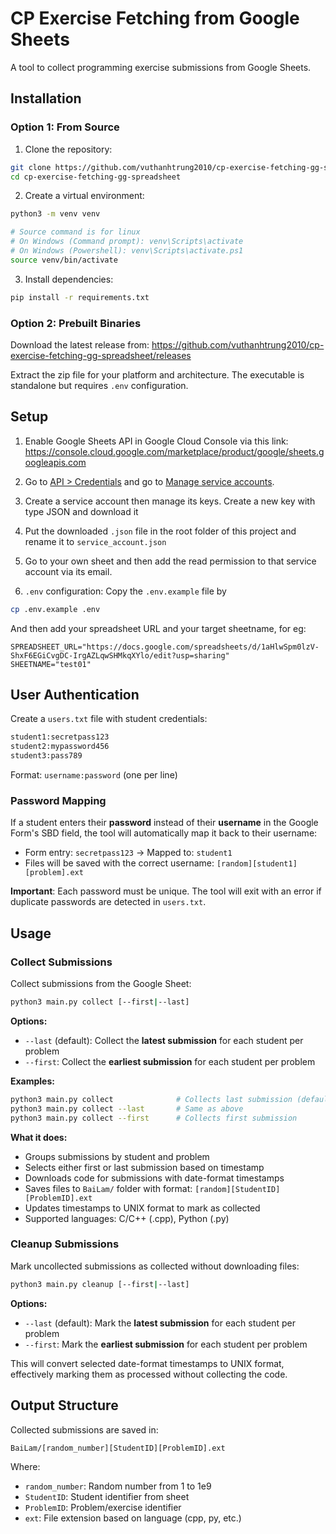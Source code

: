 # CP Exercise Fetching from Google Sheets

A tool to collect programming exercise submissions from Google Sheets.

## Installation

### Option 1: From Source

1. Clone the repository:
```bash
git clone https://github.com/vuthanhtrung2010/cp-exercise-fetching-gg-spreadsheet.git
cd cp-exercise-fetching-gg-spreadsheet
```

2. Create a virtual environment:
```bash
python3 -m venv venv

# Source command is for linux
# On Windows (Command prompt): venv\Scripts\activate
# On Windows (Powershell): venv\Scripts\activate.ps1
source venv/bin/activate
```

3. Install dependencies:
```bash
pip install -r requirements.txt
```

### Option 2: Prebuilt Binaries

Download the latest release from: https://github.com/vuthanhtrung2010/cp-exercise-fetching-gg-spreadsheet/releases

Extract the zip file for your platform and architecture. The executable is standalone but requires `.env` configuration.

## Setup

1. Enable Google Sheets API in Google Cloud Console via this link:
https://console.cloud.google.com/marketplace/product/google/sheets.googleapis.com

2. Go to [API > Credentials](https://console.cloud.google.com/apis/credentials) and go to [Manage service accounts](https://console.cloud.google.com/iam-admin/serviceaccounts).

3. Create a service account then manage its keys. Create a new key with type JSON and download it

4. Put the downloaded `.json` file in the root folder of this project and rename it to `service_account.json`

5. Go to your own sheet and then add the read permission to that service account via its email.

6. `.env` configuration:
Copy the `.env.example` file by

```bash
cp .env.example .env
```

And then add your spreadsheet URL and your target sheetname, for eg:

```env
SPREADSHEET_URL="https://docs.google.com/spreadsheets/d/1aHlwSpm0lzV-ShxF6EGiCvgDC-IrgAZLqwSHMkqXYlo/edit?usp=sharing"
SHEETNAME="test01"
```

## User Authentication

Create a `users.txt` file with student credentials:

```txt
student1:secretpass123
student2:mypassword456
student3:pass789
```

Format: `username:password` (one per line)

### Password Mapping

If a student enters their **password** instead of their **username** in the Google Form's SBD field, the tool will automatically map it back to their username:

- Form entry: `secretpass123` → Mapped to: `student1`
- Files will be saved with the correct username: `[random][student1][problem].ext`

**Important**: Each password must be unique. The tool will exit with an error if duplicate passwords are detected in `users.txt`.

## Usage

### Collect Submissions

Collect submissions from the Google Sheet:

```bash
python3 main.py collect [--first|--last]
```

**Options:**
- `--last` (default): Collect the **latest submission** for each student per problem
- `--first`: Collect the **earliest submission** for each student per problem

**Examples:**
```bash
python3 main.py collect              # Collects last submission (default)
python3 main.py collect --last       # Same as above
python3 main.py collect --first      # Collects first submission
```

**What it does:**
- Groups submissions by student and problem
- Selects either first or last submission based on timestamp
- Downloads code for submissions with date-format timestamps
- Saves files to `BaiLam/` folder with format: `[random][StudentID][ProblemID].ext`
- Updates timestamps to UNIX format to mark as collected
- Supported languages: C/C++ (.cpp), Python (.py)

### Cleanup Submissions

Mark uncollected submissions as collected without downloading files:

```bash
python3 main.py cleanup [--first|--last]
```

**Options:**
- `--last` (default): Mark the **latest submission** for each student per problem
- `--first`: Mark the **earliest submission** for each student per problem

This will convert selected date-format timestamps to UNIX format, effectively marking them as processed without collecting the code.

## Output Structure

Collected submissions are saved in:
```
BaiLam/[random_number][StudentID][ProblemID].ext
```

Where:
- `random_number`: Random number from 1 to 1e9
- `StudentID`: Student identifier from sheet
- `ProblemID`: Problem/exercise identifier
- `ext`: File extension based on language (cpp, py, etc.)
